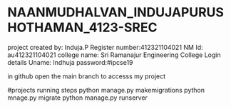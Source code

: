# NAANMUDHALVAN_INDUJAPURUSHOTHAMAN_4123-SREC
project created by: Induja.P
Register number:412321104021 NM
Id: au412321104021
college name: Sri Ramanajur Engineering College
Login details Uname: Indhuja
password:#ipcse19

 in github open the main branch to accesss my project

 #projects running steps python
 manage.py makemigrations python
 mnage.py migrate python manage.py runserver
 
